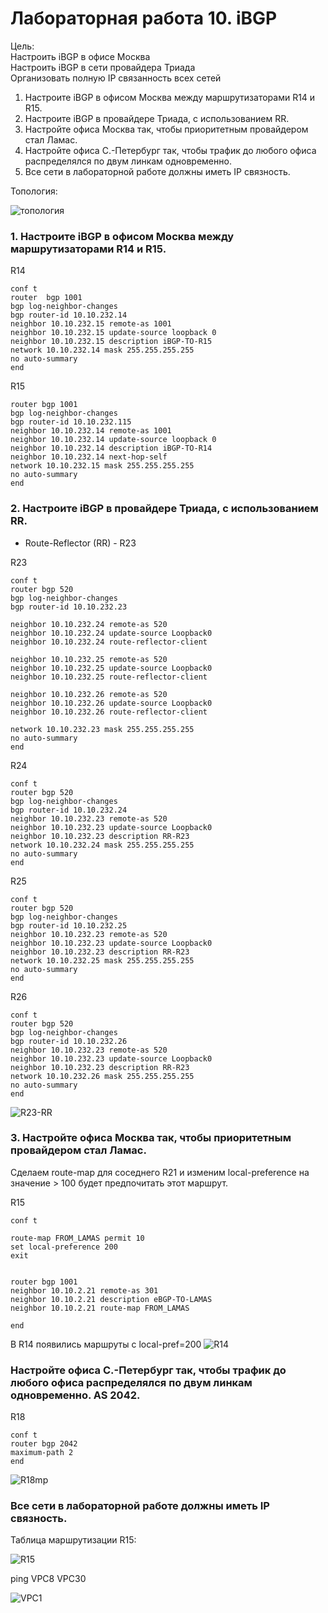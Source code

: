 
 # Лабораторная работа 10. iBGP

 Цель:<br/>
Настроить iBGP в офисе Москва<br/>
Настроить iBGP в сети провайдера Триада<br/>
Организовать полную IP связанность всех сетей<br/>


1. Настроите iBGP в офисом Москва между маршрутизаторами R14 и R15.<br/>
2. Настроите iBGP в провайдере Триада, с использованием RR.<br/>
3. Настройте офиса Москва так, чтобы приоритетным провайдером стал Ламас.<br/>
4. Настройте офиса С.-Петербург так, чтобы трафик до любого офиса распределялся по двум линкам одновременно.<br/>
5. Все сети в лабораторной работе должны иметь IP связность.<br/>

Топология:

![топология](scrn/Топология.png)


### 1. Настроите iBGP в офисом Москва между маршрутизаторами R14 и R15.

R14
```
conf t
router  bgp 1001
bgp log-neighbor-changes
bgp router-id 10.10.232.14
neighbor 10.10.232.15 remote-as 1001
neighbor 10.10.232.15 update-source loopback 0
neighbor 10.10.232.15 description iBGP-TO-R15
network 10.10.232.14 mask 255.255.255.255
no auto-summary
end
```

R15
```
router bgp 1001
bgp log-neighbor-changes
bgp router-id 10.10.232.115
neighbor 10.10.232.14 remote-as 1001
neighbor 10.10.232.14 update-source loopback 0
neighbor 10.10.232.14 description iBGP-TO-R14
neighbor 10.10.232.14 next-hop-self
network 10.10.232.15 mask 255.255.255.255
no auto-summary
end
```

### 2. Настроите iBGP в провайдере Триада, с использованием RR.

- Route-Reflector (RR) - R23


R23

```
conf t
router bgp 520
bgp log-neighbor-changes
bgp router-id 10.10.232.23

neighbor 10.10.232.24 remote-as 520
neighbor 10.10.232.24 update-source Loopback0
neighbor 10.10.232.24 route-reflector-client

neighbor 10.10.232.25 remote-as 520
neighbor 10.10.232.25 update-source Loopback0
neighbor 10.10.232.25 route-reflector-client

neighbor 10.10.232.26 remote-as 520
neighbor 10.10.232.26 update-source Loopback0
neighbor 10.10.232.26 route-reflector-client

network 10.10.232.23 mask 255.255.255.255
no auto-summary
end
```

R24
```
conf t
router bgp 520
bgp log-neighbor-changes
bgp router-id 10.10.232.24
neighbor 10.10.232.23 remote-as 520
neighbor 10.10.232.23 update-source Loopback0
neighbor 10.10.232.23 description RR-R23
network 10.10.232.24 mask 255.255.255.255
no auto-summary
end
```

R25
```
conf t
router bgp 520
bgp log-neighbor-changes
bgp router-id 10.10.232.25
neighbor 10.10.232.23 remote-as 520
neighbor 10.10.232.23 update-source Loopback0
neighbor 10.10.232.23 description RR-R23
network 10.10.232.25 mask 255.255.255.255
no auto-summary
end
```

R26
```
conf t
router bgp 520
bgp log-neighbor-changes
bgp router-id 10.10.232.26
neighbor 10.10.232.23 remote-as 520
neighbor 10.10.232.23 update-source Loopback0
neighbor 10.10.232.23 description RR-R23
network 10.10.232.26 mask 255.255.255.255
no auto-summary
end
```

![R23-RR](scrn/R23-RR.png)


### 3. Настройте офиса Москва так, чтобы приоритетным провайдером стал Ламас.

Сделаем route-map для соседнего R21 и изменим local-preference на значение > 100 будет предпочитать этот маршрут.

R15
```
conf t

route-map FROM_LAMAS permit 10
set local-preference 200
exit


router bgp 1001
neighbor 10.10.2.21 remote-as 301
neighbor 10.10.2.21 description eBGP-TO-LAMAS
neighbor 10.10.2.21 route-map FROM_LAMAS 

end

```

В R14 появились маршруты с local-pref=200
![R14](scrn/R14LP.png)



### Настройте офиса С.-Петербург так, чтобы трафик до любого офиса распределялся по двум линкам одновременно. AS 2042.

R18

```
conf t
router bgp 2042
maximum-path 2
end
```

![R18mp](scrn/R18path2.png)

### Все сети в лабораторной работе должны иметь IP связность.

Таблица маршрутизации R15:

![R15](scrn/R15.png)




ping VPC8 VPC30<br/>




![VPC1](scrn/VPC1-VPC8-VPC30.png)